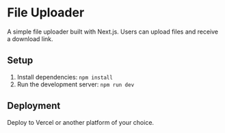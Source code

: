 # File Uploader

A simple file uploader built with Next.js. Users can upload files and receive a download link.

## Setup

1. Install dependencies: `npm install`
2. Run the development server: `npm run dev`

## Deployment

Deploy to Vercel or another platform of your choice.
